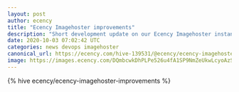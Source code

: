 ```yaml
---
layout: post
author: ecency
title: "Ecency Imagehoster improvements"
description: "Short development update on our Ecency Imagehoster instances."
date: 2020-10-03 07:02:42 UTC
categories: news devops imagehoster
canonical_url: https://ecency.com/hive-139531/@ecency/ecency-imagehoster-improvements
image: https://images.ecency.com/DQmbcwkDhPLPe526u4fA1SP9NmZeUkwLcyoAzSpTFisLbYo/ecency_images.png
---
```

{% hive ecency/ecency-imagehoster-improvements %}
